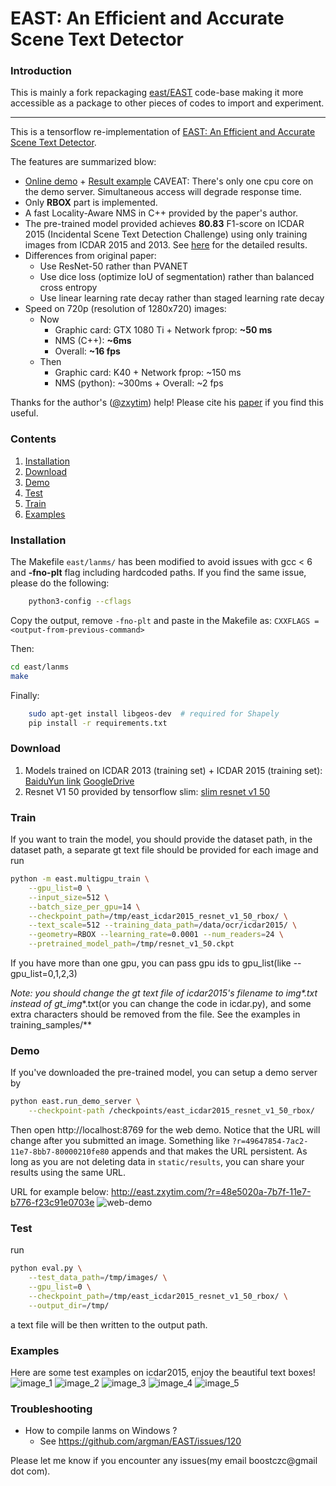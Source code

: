 # EAST: An Efficient and Accurate Scene Text Detector

### Introduction

This is mainly a fork repackaging [east/EAST](https://github.com/argman/EAST) code-base making it more accessible as a package to other pieces of codes to import and experiment.



---------------



This is a tensorflow re-implementation of [EAST: An Efficient and Accurate Scene Text Detector](https://arxiv.org/abs/1704.03155v2).

The features are summarized blow:

-   [Online demo](http://east.zxytim.com/ ) + [Result example](http://east.zxytim.com/?r=48e5020a-7b7f-11e7-b776-f23c91e0703e) 
    CAVEAT: There's only one cpu core on the demo server. 
    Simultaneous access will degrade response time.
-   Only **RBOX** part is implemented.
-   A fast Locality-Aware NMS in C++ provided by the paper's author.
-   The pre-trained model provided achieves **80.83** F1-score on ICDAR 2015 (Incidental Scene Text Detection Challenge) using only training images from ICDAR 2015 and 2013. See [here](http://rrc.cvc.uab.es/?ch=4&com=evaluation&view=method_samples&task=1&m=29855&gtv=1) for the detailed results.
-   Differences from original paper:
    -   Use ResNet-50 rather than PVANET
    -   Use dice loss (optimize IoU of segmentation) rather than balanced cross entropy
    -   Use linear learning rate decay rather than staged learning rate decay
-   Speed on 720p (resolution of 1280x720) images:
    -   Now 
        -   Graphic card: GTX 1080 Ti + Network fprop: **~50 ms**
        -   NMS (C++): **~6ms** 
        -   Overall: **~16 fps**
    -   Then
        -    Graphic card: K40 + Network fprop: ~150 ms
        -   NMS (python): ~300ms + Overall: ~2 fps

Thanks for the author's ([@zxytim](https://github.com/zxytim)) help!
Please cite his [paper](https://arxiv.org/abs/1704.03155v2) if you find this useful.

### Contents

1. [Installation](#installation)
2. [Download](#download)
3. [Demo](#demo)
4. [Test](#train)
5. [Train](#test)
6. [Examples](#examples)

### Installation

The Makefile `east/lanms/` has been modified to avoid issues with gcc < 6 and **-fno-plt** flag including hardcoded paths.
If you find the same issue, please do the following:
```bash
	python3-config --cflags
```
Copy the output, remove `-fno-plt` and paste in the Makefile as:
`CXXFLAGS = <output-from-previous-command>`

Then:

```bash
cd east/lanms
make
```

Finally:

```bash
	sudo apt-get install libgeos-dev  # required for Shapely
	pip install -r requirements.txt
```

### Download

1. Models trained on ICDAR 2013 (training set) + ICDAR 2015 (training set): [BaiduYun link](http://pan.baidu.com/s/1jHWDrYQ) [GoogleDrive](https://drive.google.com/open?id=0B3APw5BZJ67ETHNPaU9xUkVoV0U)
2. Resnet V1 50 provided by tensorflow slim: [slim resnet v1 50](http://download.tensorflow.org/models/resnet_v1_50_2016_08_28.tar.gz)

### Train

If you want to train the model, you should provide the dataset path, in the dataset path, a separate gt text file should be provided for each image
and run

```bash
python -m east.multigpu_train \
	--gpu_list=0 \
	--input_size=512 \
	--batch_size_per_gpu=14 \
	--checkpoint_path=/tmp/east_icdar2015_resnet_v1_50_rbox/ \
	--text_scale=512 --training_data_path=/data/ocr/icdar2015/ \
	--geometry=RBOX --learning_rate=0.0001 --num_readers=24 \
	--pretrained_model_path=/tmp/resnet_v1_50.ckpt
```

If you have more than one gpu, you can pass gpu ids to gpu_list(like --gpu_list=0,1,2,3)

**Note: you should change the gt text file of icdar2015's filename to img*\*.txt instead of gt_img*\*.txt(or you can change the code in icdar.py), and some extra characters should be removed from the file.
See the examples in training_samples/**

### Demo

If you've downloaded the pre-trained model, you can setup a demo server by

```bash
python east.run_demo_server \
	--checkpoint-path /checkpoints/east_icdar2015_resnet_v1_50_rbox/
```

Then open http://localhost:8769 for the web demo. Notice that the URL will change after you submitted an image.
Something like `?r=49647854-7ac2-11e7-8bb7-80000210fe80` appends and that makes the URL persistent.
As long as you are not deleting data in `static/results`, you can share your results using the same URL.

URL for example below: http://east.zxytim.com/?r=48e5020a-7b7f-11e7-b776-f23c91e0703e
![web-demo](demo_images/web-demo.png)

### Test

run

```bash
python eval.py \
	--test_data_path=/tmp/images/ \
	--gpu_list=0 \
	--checkpoint_path=/tmp/east_icdar2015_resnet_v1_50_rbox/ \
	--output_dir=/tmp/
```

a text file will be then written to the output path.

### Examples

Here are some test examples on icdar2015, enjoy the beautiful text boxes!
![image_1](demo_images/img_2.jpg)
![image_2](demo_images/img_10.jpg)
![image_3](demo_images/img_14.jpg)
![image_4](demo_images/img_26.jpg)
![image_5](demo_images/img_75.jpg)

### Troubleshooting

-   How to compile lanms on Windows ?
    -   See https://github.com/argman/EAST/issues/120

Please let me know if you encounter any issues(my email boostczc@gmail dot com).

